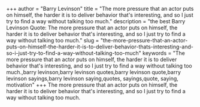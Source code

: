 +++
author = "Barry Levinson"
title = "The more pressure that an actor puts on himself, the harder it is to deliver behavior that's interesting, and so I just try to find a way without talking too much."
description = "the best Barry Levinson Quote: The more pressure that an actor puts on himself, the harder it is to deliver behavior that's interesting, and so I just try to find a way without talking too much."
slug = "the-more-pressure-that-an-actor-puts-on-himself-the-harder-it-is-to-deliver-behavior-thats-interesting-and-so-i-just-try-to-find-a-way-without-talking-too-much"
keywords = "The more pressure that an actor puts on himself, the harder it is to deliver behavior that's interesting, and so I just try to find a way without talking too much.,barry levinson,barry levinson quotes,barry levinson quote,barry levinson sayings,barry levinson saying,quotes, sayings,quote, saying, motivation"
+++
The more pressure that an actor puts on himself, the harder it is to deliver behavior that's interesting, and so I just try to find a way without talking too much.
